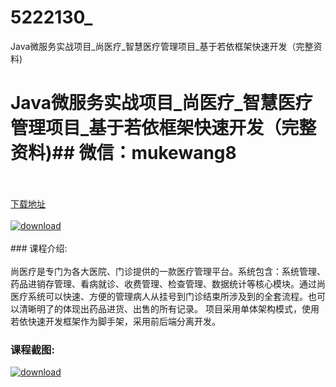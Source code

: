 # 5222130_
Java微服务实战项目_尚医疗_智慧医疗管理项目_基于若依框架快速开发（完整资料)
# Java微服务实战项目_尚医疗_智慧医疗管理项目_基于若依框架快速开发（完整资料)## 微信：mukewang8
<br/></br>[下载地址](http://www.36tz.cn/article/5222130 "下载地址")
<br/></br>[![download](http://36tz.cn/muke_img/2021_12_1-68.png "下载地址")](http://www.36tz.cn/article/5222130 "下载地址")
<br/></br>### 课程介绍:<br/></br>尚医疗是专门为各大医院、门诊提供的一款医疗管理平台。系统包含：系统管理、药品进销存管理、看病就诊、收费管理、检查管理、数据统计等核心模块。通过尚医疗系统可以快速、方便的管理病人从挂号到门诊结束所涉及到的全套流程。也可以清晰明了的体现出药品进货、出售的所有记录。
项目采用单体架构模式，使用若依快速开发框架作为脚手架，采用前后端分离开发。

### 课程截图:
[![download](http://36tz.cn/muke_img/2021_12_2-35.png "下载地址")](http://www.36tz.cn/article/5222130 "下载地址")
